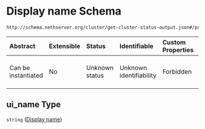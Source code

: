 # Display name Schema

```txt
http://schema.nethserver.org/cluster/get-cluster-status-output.json#/properties/ui_name
```



| Abstract            | Extensible | Status         | Identifiable            | Custom Properties | Additional Properties | Access Restrictions | Defined In                                                                                        |
| :------------------ | :--------- | :------------- | :---------------------- | :---------------- | :-------------------- | :------------------ | :------------------------------------------------------------------------------------------------ |
| Can be instantiated | No         | Unknown status | Unknown identifiability | Forbidden         | Allowed               | none                | [get-cluster-status-output.json\*](cluster/get-cluster-status-output.json "open original schema") |

## ui\_name Type

`string` ([Display name](get-cluster-status-output-properties-display-name.md))
